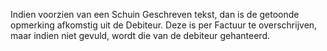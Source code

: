 Indien voorzien van een Schuin Geschreven tekst, dan is de getoonde opmerking afkomstig uit de Debiteur.
Deze is per Factuur te overschrijven, maar indien niet gevuld, wordt die van de debiteur gehanteerd.
